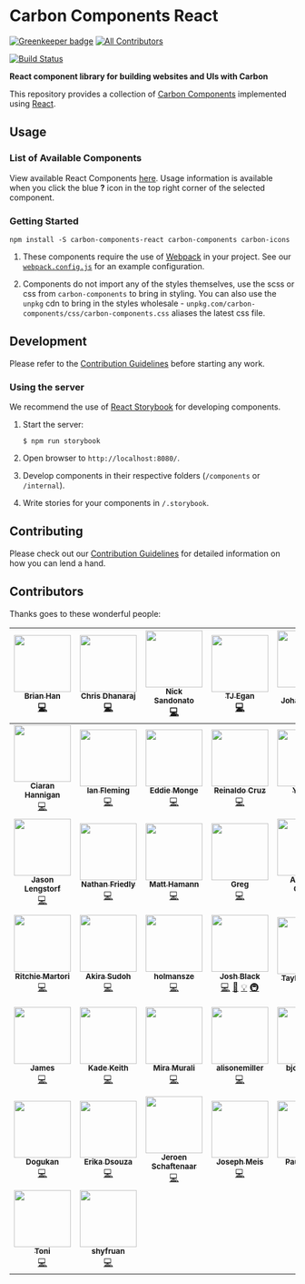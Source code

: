 # Carbon Components React

[![Greenkeeper badge](https://badges.greenkeeper.io/carbon-design-system/carbon-components-react.svg)](https://greenkeeper.io/)
[![All Contributors](https://img.shields.io/badge/all_contributors-44-orange.svg?style=flat-square)](#contributors)

[![Build Status](https://travis-ci.org/carbon-design-system/carbon-components-react.svg?branch=master)](https://travis-ci.org/carbon-design-system/carbon-components-react)

**React component library for building websites and UIs with Carbon**

This repository provides a collection of [Carbon Components](https://github.com/carbon-design-system/carbon-components) implemented using [React](https://facebook.github.io/react/).

## Usage

### List of Available Components

View available React Components [here](http://react.carbondesignsystem.com). Usage information is available when you click the blue **?** icon in the top right corner of the selected component.

### Getting Started

```
npm install -S carbon-components-react carbon-components carbon-icons
```

1. These components require the use of [Webpack](http://webpack.github.io/docs/tutorials/getting-started/) in your project. See our [`webpack.config.js`](/.storybook/webpack.config.js) for an example configuration.

2. Components do not import any of the styles themselves, use the scss or css from `carbon-components` to bring in styling. You can also use the `unpkg` cdn to bring in the styles wholesale - `unpkg.com/carbon-components/css/carbon-components.css` aliases the latest css file.

## Development

Please refer to the [Contribution Guidelines](CONTRIBUTING.md) before starting any work.

### Using the server

We recommend the use of [React Storybook](https://github.com/storybooks/react-storybook) for developing components.

1. Start the server:

	```
	$ npm run storybook
	```

2. Open browser to `http://localhost:8080/`.

3. Develop components in their respective folders (`/components` or `/internal`).

4. Write stories for your components in `/.storybook`.

## Contributing

Please check out our [Contribution Guidelines](CONTRIBUTING.md) for detailed information on how you can lend a hand.

## Contributors

Thanks goes to these wonderful people:

<!-- ALL-CONTRIBUTORS-LIST:START - Do not remove or modify this section -->
<!-- prettier-ignore -->
| [<img src="https://avatars3.githubusercontent.com/u/4185382?v=4" width="100px;"/><br /><sub><b>Brian Han</b></sub>](https://github.com/hellobrian)<br />[💻](https://github.com/carbon-design-system/carbon-components-react/commits?author=hellobrian "Code") | [<img src="https://avatars2.githubusercontent.com/u/1266014?v=4" width="100px;"/><br /><sub><b>Chris Dhanaraj</b></sub>](http://twitter.com/chrisdhanaraj)<br />[💻](https://github.com/carbon-design-system/carbon-components-react/commits?author=chrisdhanaraj "Code") | [<img src="https://avatars0.githubusercontent.com/u/181819?v=4" width="100px;"/><br /><sub><b>Nick Sandonato</b></sub>](https://github.com/nsand)<br />[💻](https://github.com/carbon-design-system/carbon-components-react/commits?author=nsand "Code") | [<img src="https://avatars1.githubusercontent.com/u/11928039?v=4" width="100px;"/><br /><sub><b>TJ Egan</b></sub>](http://tw15egan.github.io/portfolio)<br />[💻](https://github.com/carbon-design-system/carbon-components-react/commits?author=tw15egan "Code") | [<img src="https://avatars0.githubusercontent.com/u/5447411?v=4" width="100px;"/><br /><sub><b>Mari Johannessen</b></sub>](http://www.marijohannessen.com)<br />[💻](https://github.com/carbon-design-system/carbon-components-react/commits?author=marijohannessen "Code") | [<img src="https://avatars1.githubusercontent.com/u/8836958?v=4" width="100px;"/><br /><sub><b>Sam Doyle</b></sub>](https://github.com/sam1463)<br />[💻](https://github.com/carbon-design-system/carbon-components-react/commits?author=sam1463 "Code") | [<img src="https://avatars0.githubusercontent.com/u/6420214?v=4" width="100px;"/><br /><sub><b>alex weidner</b></sub>](https://github.com/shimmerjs)<br />[💻](https://github.com/carbon-design-system/carbon-components-react/commits?author=shimmerjs "Code") |
| :---: | :---: | :---: | :---: | :---: | :---: | :---: |
| [<img src="https://avatars0.githubusercontent.com/u/13645183?v=4" width="100px;"/><br /><sub><b>Ciaran Hannigan</b></sub>](https://github.com/CiaranHannigan)<br />[💻](https://github.com/carbon-design-system/carbon-components-react/commits?author=CiaranHannigan "Code") | [<img src="https://avatars2.githubusercontent.com/u/5481782?v=4" width="100px;"/><br /><sub><b>Ian Fleming</b></sub>](http://ianfleming.me/)<br />[💻](https://github.com/carbon-design-system/carbon-components-react/commits?author=iangfleming "Code") | [<img src="https://avatars3.githubusercontent.com/u/127535?v=4" width="100px;"/><br /><sub><b>Eddie Monge</b></sub>](http://eddiemonge.com)<br />[💻](https://github.com/carbon-design-system/carbon-components-react/commits?author=eddiemonge "Code") | [<img src="https://avatars3.githubusercontent.com/u/4438261?v=4" width="100px;"/><br /><sub><b>Reinaldo Cruz</b></sub>](http://www.reicruz.com/)<br />[💻](https://github.com/carbon-design-system/carbon-components-react/commits?author=reicruz "Code") | [<img src="https://avatars3.githubusercontent.com/u/16092291?v=4" width="100px;"/><br /><sub><b>Yu Cao</b></sub>](https://github.com/ycao56)<br />[💻](https://github.com/carbon-design-system/carbon-components-react/commits?author=ycao56 "Code") | [<img src="https://avatars1.githubusercontent.com/u/20566244?v=4" width="100px;"/><br /><sub><b>Megan Becvarik</b></sub>](https://github.com/mbecvarik)<br />[💻](https://github.com/carbon-design-system/carbon-components-react/commits?author=mbecvarik "Code") | [<img src="https://avatars0.githubusercontent.com/u/21059894?v=4" width="100px;"/><br /><sub><b>Astha</b></sub>](https://github.com/AsthaJain1)<br />[💻](https://github.com/carbon-design-system/carbon-components-react/commits?author=AsthaJain1 "Code") |
| [<img src="https://avatars2.githubusercontent.com/u/163561?v=4" width="100px;"/><br /><sub><b>Jason Lengstorf</b></sub>](https://code.lengstorf.com)<br />[💻](https://github.com/carbon-design-system/carbon-components-react/commits?author=jlengstorf "Code") | [<img src="https://avatars3.githubusercontent.com/u/114976?v=4" width="100px;"/><br /><sub><b>Nathan Friedly</b></sub>](http://nfriedly.com/)<br />[💻](https://github.com/carbon-design-system/carbon-components-react/commits?author=nfriedly "Code") | [<img src="https://avatars2.githubusercontent.com/u/130131?v=4" width="100px;"/><br /><sub><b>Matt Hamann</b></sub>](http://mhamann.com)<br />[💻](https://github.com/carbon-design-system/carbon-components-react/commits?author=mhamann "Code") | [<img src="https://avatars1.githubusercontent.com/u/2159110?v=4" width="100px;"/><br /><sub><b>Greg</b></sub>](https://github.com/gferreri)<br />[💻](https://github.com/carbon-design-system/carbon-components-react/commits?author=gferreri "Code") | [<img src="https://avatars0.githubusercontent.com/u/5459406?v=4" width="100px;"/><br /><sub><b>Anthony Oliveri</b></sub>](https://github.com/AnthonyOliveri)<br />[💻](https://github.com/carbon-design-system/carbon-components-react/commits?author=AnthonyOliveri "Code") | [<img src="https://avatars3.githubusercontent.com/u/4671325?v=4" width="100px;"/><br /><sub><b>Jorge Padilla</b></sub>](https://github.com/jlpadilla)<br />[💻](https://github.com/carbon-design-system/carbon-components-react/commits?author=jlpadilla "Code") | [<img src="https://avatars3.githubusercontent.com/u/313157?v=4" width="100px;"/><br /><sub><b>German Attanasio</b></sub>](http://germanattanasio.com)<br />[💻](https://github.com/carbon-design-system/carbon-components-react/commits?author=germanattanasio "Code") |
| [<img src="https://avatars1.githubusercontent.com/u/462228?v=4" width="100px;"/><br /><sub><b>Ritchie Martori</b></sub>](https://github.com/ritch)<br />[💻](https://github.com/carbon-design-system/carbon-components-react/commits?author=ritch "Code") | [<img src="https://avatars1.githubusercontent.com/u/1259051?v=4" width="100px;"/><br /><sub><b>Akira Sudoh</b></sub>](http://streetphoto.jp/)<br />[💻](https://github.com/carbon-design-system/carbon-components-react/commits?author=asudoh "Code") | [<img src="https://avatars1.githubusercontent.com/u/30137991?v=4" width="100px;"/><br /><sub><b>holmansze</b></sub>](https://github.com/holmansze)<br />[💻](https://github.com/carbon-design-system/carbon-components-react/commits?author=holmansze "Code") | [<img src="https://avatars1.githubusercontent.com/u/3901764?v=4" width="100px;"/><br /><sub><b>Josh Black</b></sub>](https://github.com/joshblack)<br />[💻](https://github.com/carbon-design-system/carbon-components-react/commits?author=joshblack "Code") [📖](https://github.com/carbon-design-system/carbon-components-react/commits?author=joshblack "Documentation") [💡](#example-joshblack "Examples") [🚇](#infra-joshblack "Infrastructure (Hosting, Build-Tools, etc)") | [<img src="https://avatars0.githubusercontent.com/u/29312997?v=4" width="100px;"/><br /><sub><b>Tayler Aitken</b></sub>](http://tayleraitken.com)<br />[🎨](#design-tay-aitken "Design") [📖](https://github.com/carbon-design-system/carbon-components-react/commits?author=tay-aitken "Documentation") | [<img src="https://avatars2.githubusercontent.com/u/11233508?v=4" width="100px;"/><br /><sub><b>Bethany Sonefeld</b></sub>](http://www.bethanysonefeld.com)<br />[🎨](#design-bsonefeld "Design") | [<img src="https://avatars3.githubusercontent.com/u/1697656?v=4" width="100px;"/><br /><sub><b>Dmitri Wolf</b></sub>](https://github.com/DmitriWolf)<br />[💻](https://github.com/carbon-design-system/carbon-components-react/commits?author=DmitriWolf "Code") |
| [<img src="https://avatars2.githubusercontent.com/u/20052710?v=4" width="100px;"/><br /><sub><b>James</b></sub>](https://github.com/jamesvclements)<br />[💻](https://github.com/carbon-design-system/carbon-components-react/commits?author=jamesvclements "Code") | [<img src="https://avatars0.githubusercontent.com/u/2426829?v=4" width="100px;"/><br /><sub><b>Kade Keith</b></sub>](http://kadekeith.me/)<br />[💻](https://github.com/carbon-design-system/carbon-components-react/commits?author=keithkade "Code") | [<img src="https://avatars1.githubusercontent.com/u/11800028?v=4" width="100px;"/><br /><sub><b>Mira Murali</b></sub>](https://github.com/miramurali23)<br />[💻](https://github.com/carbon-design-system/carbon-components-react/commits?author=miramurali23 "Code") | [<img src="https://avatars2.githubusercontent.com/u/17085131?v=4" width="100px;"/><br /><sub><b>alisonemiller</b></sub>](https://github.com/alisonemiller)<br />[💻](https://github.com/carbon-design-system/carbon-components-react/commits?author=alisonemiller "Code") | [<img src="https://avatars0.githubusercontent.com/u/8770483?v=4" width="100px;"/><br /><sub><b>bjones526</b></sub>](https://github.com/bjones526)<br />[💻](https://github.com/carbon-design-system/carbon-components-react/commits?author=bjones526 "Code") | [<img src="https://avatars2.githubusercontent.com/u/32277486?v=4" width="100px;"/><br /><sub><b>sandhya-r-reddy</b></sub>](https://github.com/sandhya-r-reddy)<br />[💻](https://github.com/carbon-design-system/carbon-components-react/commits?author=sandhya-r-reddy "Code") | [<img src="https://avatars0.githubusercontent.com/u/2753488?v=4" width="100px;"/><br /><sub><b>Alison Joseph</b></sub>](https://github.com/alisonjoseph)<br />[💻](https://github.com/carbon-design-system/carbon-components-react/commits?author=alisonjoseph "Code") |
| [<img src="https://avatars0.githubusercontent.com/u/14316696?v=4" width="100px;"/><br /><sub><b>Dogukan</b></sub>](https://github.com/ereneld)<br />[💻](https://github.com/carbon-design-system/carbon-components-react/commits?author=ereneld "Code") | [<img src="https://avatars2.githubusercontent.com/u/13935994?v=4" width="100px;"/><br /><sub><b>Erika Dsouza</b></sub>](https://github.com/ehdsouza)<br />[💻](https://github.com/carbon-design-system/carbon-components-react/commits?author=ehdsouza "Code") | [<img src="https://avatars2.githubusercontent.com/u/4943036?v=4" width="100px;"/><br /><sub><b>Jeroen Schaftenaar</b></sub>](https://github.com/jschaftenaar)<br />[💻](https://github.com/carbon-design-system/carbon-components-react/commits?author=jschaftenaar "Code") | [<img src="https://avatars1.githubusercontent.com/u/16617646?v=4" width="100px;"/><br /><sub><b>Joseph Meis</b></sub>](http://bluemix.net)<br />[💻](https://github.com/carbon-design-system/carbon-components-react/commits?author=jmeis "Code") | [<img src="https://avatars2.githubusercontent.com/u/11449728?v=4" width="100px;"/><br /><sub><b>Paul Sachs</b></sub>](https://github.com/psachs21)<br />[💻](https://github.com/carbon-design-system/carbon-components-react/commits?author=psachs21 "Code") | [<img src="https://avatars2.githubusercontent.com/u/17710824?v=4" width="100px;"/><br /><sub><b>Ryan Mackey</b></sub>](https://github.com/ryanomackey)<br />[💻](https://github.com/carbon-design-system/carbon-components-react/commits?author=ryanomackey "Code") | [<img src="https://avatars2.githubusercontent.com/u/7711697?v=4" width="100px;"/><br /><sub><b>Tom </b></sub>](https://github.com/Flyingcirc-Danger)<br />[💻](https://github.com/carbon-design-system/carbon-components-react/commits?author=Flyingcirc-Danger "Code") |
| [<img src="https://avatars2.githubusercontent.com/u/4289301?v=4" width="100px;"/><br /><sub><b>Toni</b></sub>](https://github.com/tonitagd)<br />[💻](https://github.com/carbon-design-system/carbon-components-react/commits?author=tonitagd "Code") | [<img src="https://avatars3.githubusercontent.com/u/29720673?v=4" width="100px;"/><br /><sub><b>shyfruan</b></sub>](https://github.com/shyfruan)<br />[💻](https://github.com/carbon-design-system/carbon-components-react/commits?author=shyfruan "Code") |
<!-- ALL-CONTRIBUTORS-LIST:END -->
